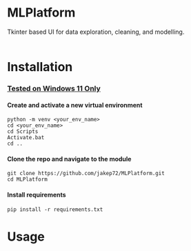# MLPlatform
Tkinter based UI for data exploration, cleaning, and modelling. 
<br></br>

# Installation
### <ins>Tested on Windows 11 Only</ins>

#### Create and activate a new virtual environment

    python -m venv <your_env_name>
    cd <your_env_name>
    cd Scripts
    Activate.bat
    cd ..

#### Clone the repo and navigate to the module
    git clone https://github.com/jakep72/MLPlatform.git
    cd MLPlatform

#### Install requirements
    pip install -r requirements.txt


# Usage
<br></br>

